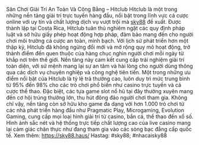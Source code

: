 Sân Chơi Giải Trí An Toàn Và Công Bằng – Hitclub
Hitclub là một trong những nền tảng giải trí trực tuyến hàng đầu, nổi bật trong lĩnh vực cá cược online với uy tín và chất lượng dịch vụ vượt trội mà [sky88](https://sky88.haus/) đề xuất. Được thành lập tại Costa Rica, Hitclub tuân thủ nghiêm ngặt các quy định pháp luật và sở hữu giấy phép hoạt động hợp pháp, đảm bảo mang đến cho người chơi môi trường cá cược an toàn, minh bạch. Với lịch sử phát triển hơn một thập kỷ, Hitclub đã không ngừng đổi mới và mở rộng quy mô hoạt động, trở thành điểm đến quen thuộc của hàng chục nghìn người chơi mỗi ngày từ khắp nơi trên thế giới. Nền tảng này cam kết cung cấp trải nghiệm giải trí toàn diện, với sứ mệnh mang lại sự an tâm và hài lòng cho người dùng thông qua các dịch vụ chuyên nghiệp và công nghệ tiên tiến.
Một trong những ưu điểm nổi bật của Hitclub là tỷ lệ trả thưởng cao, luôn duy trì mức trung bình từ 95% đến 98% cho các trò chơi phổ biến như casino trực tuyến và cá cược thể thao. Đặc biệt, các tựa game slot nổ hũ tại đây thường xuyên mang đến cơ hội trúng thưởng lớn, thu hút đông đảo người chơi tham gia. Không chỉ vậy, nền tảng còn sở hữu kho game đa dạng với hơn 1.000 trò chơi từ các nhà phát triển hàng đầu như Pragmatic Play, Microgaming, Evolution Gaming, cung cấp mọi loại hình giải trí từ casino, bắn cá, thể thao đến xổ số. Hình ảnh sắc nét và hệ thống trực tiếp chất lượng cao của live casino mang lại cảm giác chân thực như đang tham gia vào các sòng bạc đẳng cấp quốc tế.
Xem thêm: https://sky88.haus/
Hastag: #sky88; #nhacaisky88
